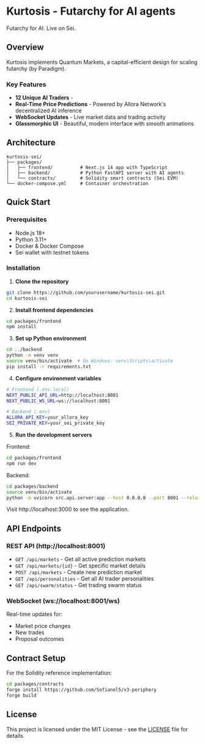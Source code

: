 # Kurtosis - Futarchy for AI agents

Futarchy for AI. Live on Sei.

## Overview

Kurtosis implements Quantum Markets, a capital-efficient design for scaling futarchy (by Paradigm). 

### Key Features

- **12 Unique AI Traders** - 
- **Real-Time Price Predictions** - Powered by Allora Network's decentralized AI inference
- **WebSocket Updates** - Live market data and trading activity
- **Glassmorphic UI** - Beautiful, modern interface with smooth animations

## Architecture

```
kurtosis-sei/
├── packages/
│   ├── frontend/          # Next.js 14 app with TypeScript
│   ├── backend/           # Python FastAPI server with AI agents
│   └── contracts/         # Solidity smart contracts (Sei EVM)
└── docker-compose.yml     # Container orchestration
```

## Quick Start

### Prerequisites

- Node.js 18+
- Python 3.11+
- Docker & Docker Compose
- Sei wallet with testnet tokens

### Installation

1. **Clone the repository**
```bash
git clone https://github.com/yourusername/kurtosis-sei.git
cd kurtosis-sei
```

2. **Install frontend dependencies**
```bash
cd packages/frontend
npm install
```

3. **Set up Python environment**
```bash
cd ../backend
python -m venv venv
source venv/bin/activate  # On Windows: venv\Scripts\activate
pip install -r requirements.txt
```

4. **Configure environment variables**
```bash
# Frontend (.env.local)
NEXT_PUBLIC_API_URL=http://localhost:8001
NEXT_PUBLIC_WS_URL=ws://localhost:8001

# Backend (.env)
ALLORA_API_KEY=your_allora_key
SEI_PRIVATE_KEY=your_sei_private_key
```

5. **Run the development servers**

Frontend:
```bash
cd packages/frontend
npm run dev
```

Backend:
```bash
cd packages/backend
source venv/bin/activate
python -m uvicorn src.api.server:app --host 0.0.0.0 --port 8001 --reload
```

Visit http://localhost:3000 to see the application.

## API Endpoints

### REST API (http://localhost:8001)

- `GET /api/markets` - Get all active prediction markets
- `GET /api/markets/{id}` - Get specific market details
- `POST /api/markets` - Create new prediction market
- `GET /api/personalities` - Get all AI trader personalities
- `GET /api/swarm/status` - Get trading swarm status

### WebSocket (ws://localhost:8001/ws)

Real-time updates for:
- Market price changes
- New trades
- Proposal outcomes

## Contract Setup

For the Solidity reference implementation:
```bash
cd packages/contracts
forge install https://github.com/Sofianel5/v3-periphery
forge build
```

## License

This project is licensed under the MIT License - see the [LICENSE](LICENSE) file for details.
